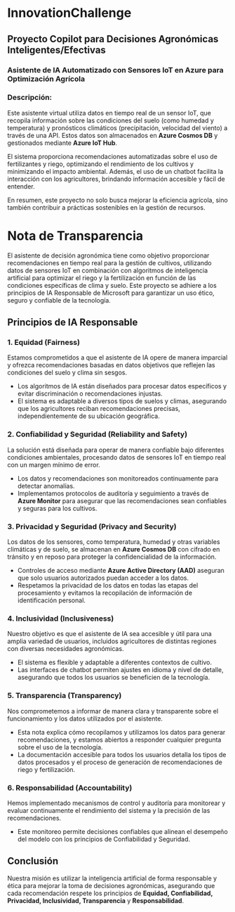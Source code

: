 # InnovationChallenge

## Proyecto Copilot para Decisiones Agronómicas Inteligentes/Efectivas

### Asistente de IA Automatizado con Sensores IoT en Azure para Optimización Agrícola

### Descripción:

Este asistente virtual utiliza datos en tiempo real de un sensor IoT, que recopila información sobre las condiciones del suelo (como humedad y temperatura) y pronósticos climáticos (precipitación, velocidad del viento) a través de una API. Estos datos son almacenados en **Azure Cosmos DB** y gestionados mediante **Azure IoT Hub**.

El sistema proporciona recomendaciones automatizadas sobre el uso de fertilizantes y riego, optimizando el rendimiento de los cultivos y minimizando el impacto ambiental. Además, el uso de un chatbot facilita la interacción con los agricultores, brindando información accesible y fácil de entender.

En resumen, este proyecto no solo busca mejorar la eficiencia agrícola, sino también contribuir a prácticas sostenibles en la gestión de recursos.


# Nota de Transparencia

El asistente de decisión agronómica tiene como objetivo proporcionar recomendaciones en tiempo real para la gestión de cultivos, utilizando datos de sensores IoT en combinación con algoritmos de inteligencia artificial para optimizar el riego y la fertilización en función de las condiciones específicas de clima y suelo. Este proyecto se adhiere a los principios de IA Responsable de Microsoft para garantizar un uso ético, seguro y confiable de la tecnología.

## Principios de IA Responsable

### 1. Equidad (Fairness)
Estamos comprometidos a que el asistente de IA opere de manera imparcial y ofrezca recomendaciones basadas en datos objetivos que reflejen las condiciones del suelo y clima sin sesgos.
- Los algoritmos de IA están diseñados para procesar datos específicos y evitar discriminación o recomendaciones injustas.
- El sistema es adaptable a diversos tipos de suelos y climas, asegurando que los agricultores reciban recomendaciones precisas, independientemente de su ubicación geográfica.

### 2. Confiabilidad y Seguridad (Reliability and Safety)
La solución está diseñada para operar de manera confiable bajo diferentes condiciones ambientales, procesando datos de sensores IoT en tiempo real con un margen mínimo de error.
- Los datos y recomendaciones son monitoreados continuamente para detectar anomalías.
- Implementamos protocolos de auditoría y seguimiento a través de **Azure Monitor** para asegurar que las recomendaciones sean confiables y seguras para los cultivos.

### 3. Privacidad y Seguridad (Privacy and Security)
Los datos de los sensores, como temperatura, humedad y otras variables climáticas y de suelo, se almacenan en **Azure Cosmos DB** con cifrado en tránsito y en reposo para proteger la confidencialidad de la información.
- Controles de acceso mediante **Azure Active Directory (AAD)** aseguran que solo usuarios autorizados puedan acceder a los datos.
- Respetamos la privacidad de los datos en todas las etapas del procesamiento y evitamos la recopilación de información de identificación personal.

### 4. Inclusividad (Inclusiveness)
Nuestro objetivo es que el asistente de IA sea accesible y útil para una amplia variedad de usuarios, incluidos agricultores de distintas regiones con diversas necesidades agronómicas.
- El sistema es flexible y adaptable a diferentes contextos de cultivo.
- Las interfaces de chatbot permiten ajustes en idioma y nivel de detalle, asegurando que todos los usuarios se beneficien de la tecnología.

### 5. Transparencia (Transparency)
Nos comprometemos a informar de manera clara y transparente sobre el funcionamiento y los datos utilizados por el asistente.
- Esta nota explica cómo recopilamos y utilizamos los datos para generar recomendaciones, y estamos abiertos a responder cualquier pregunta sobre el uso de la tecnología.
- La documentación accesible para todos los usuarios detalla los tipos de datos procesados y el proceso de generación de recomendaciones de riego y fertilización.

### 6. Responsabilidad (Accountability)
Hemos implementado mecanismos de control y auditoría para monitorear y evaluar continuamente el rendimiento del sistema y la precisión de las recomendaciones.
- Este monitoreo permite decisiones confiables que alinean el desempeño del modelo con los principios de Confiabilidad y Seguridad.

## Conclusión
Nuestra misión es utilizar la inteligencia artificial de forma responsable y ética para mejorar la toma de decisiones agronómicas, asegurando que cada recomendación respete los principios de **Equidad, Confiabilidad, Privacidad, Inclusividad, Transparencia** y **Responsabilidad**.

